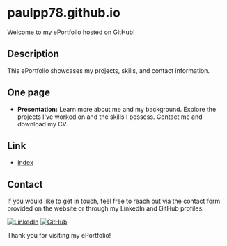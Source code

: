 ﻿# paulpp78.github.io

Welcome to my ePortfolio hosted on GitHub!

## Description

This ePortfolio showcases my projects, skills, and contact information.

## One page

- **Presentation:** Learn more about me and my background.
  Explore the projects I've worked on and the skills I possess.
  Contact me and download my CV.

## Link

- [index](https://paulpp78.github.io/index.html)

## Contact

If you would like to get in touch, feel free to reach out via the contact form provided on the website or through my LinkedIn and GitHub profiles:

[![LinkedIn](https://img.shields.io/badge/LinkedIn-0077B5?style=for-the-badge&logo=linkedin&logoColor=white)](https://www.linkedin.com/in/paul-perigault)
[![GitHub](https://img.shields.io/badge/GitHub-181717?style=for-the-badge&logo=github&logoColor=white)](https://github.com/paulpp78)

Thank you for visiting my ePortfolio!
